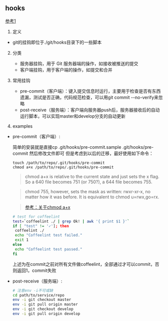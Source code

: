 ## hooks
[参考1](http://blog.csdn.net/maixiaohai/article/details/21167999)
1. 定义
  - git的挂钩即位于./git/hooks目录下的一些脚本

2. 分类
   - 服务器挂钩，用于 Git 服务器端的操作，如接收被推送的提交
   - 客户端挂钩，用于客户端的操作，如提交和合并

3. 常用挂钩
   - pre-commit（客户端）：键入提交信息时运行，主要用于检查是否有东西遗漏，测试是否正确，代码规范检查，可以用git commit --no-verify来忽略
   - post-receive（服务端）：客户端向服务器push后，服务器接收后的自动运行脚本，可以实现master和develop分支的自动更新

4. examples
  - pre-commit（客户端）:

    简单的安装就是直接cp .git/hooks/pre-commit.sample .git/hooks/pre-commit
    然后修改文件即可
    但是考虑到以后的迁移，最好使用如下命令：
    ```
    touch /path/to/repo/.git/hooks/pre-commit
    chmod a+x /path/to/repo/.git/hooks/pre-commit
    ```
    > chmod a+x is relative to the current state and just sets the x flag. So a 640 file becomes 751 (or 750?), a 644 file becomes 755.

    >chmod 755, however, sets the mask as written: rwxr-xr-x, no matter how it was before. It is equivalent to chmod u=rwx,go=rx.

    >[参考：关于chmod a+x](http://stackoverflow.com/questions/18596778/difference-between-using-chmod-ax-and-chmod-755)

    ```bash
    # test for coffeelint   
    test=`coffeelint ./ | grep Ok! | awk '{ print $1 }'`  
    if [ "test" != '✓']; then  
     coffeelint ./  
     echo "Coffeelint test failed."  
     exit 1  
    else  
     echo "Coffeelint test passed."  
    fi  
    ```
    上述为在commit之前对所有文件做coffeelint，全部通过才可以commit，否则返回1，commit失败

  - post-receive（服务端）:

    ```bash
    # 注意env -i不可或缺
    cd path/to/service/repo  
    env -i git checkout master  
    env -i git pull origin master  
    env -i git checkout develop  
    env -i git pull origin develop
    ```
